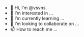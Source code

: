 - 👋 Hi, I’m @vsvns
- 👀 I’m interested in ...
- 🌱 I’m currently learning ...
- 💞️ I’m looking to collaborate on ...
- 📫 How to reach me ...

<!---
vsvns/vsvns is a ✨ special ✨ repository because its `README.md` (this file) appears on your GitHub profile.
You can click the Preview link to take a look at your changes.
--->
